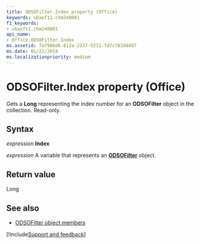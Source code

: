 ```yaml
---
title: ODSOFilter.Index property (Office)
keywords: vbaof11.chm240001
f1_keywords:
- vbaof11.chm240001
api_name:
- Office.ODSOFilter.Index
ms.assetid: 7a7986d6-812a-2237-5211-fd7c782dd497
ms.date: 01/22/2019
ms.localizationpriority: medium
---
```



# ODSOFilter.Index property (Office)

Gets a **Long** representing the index number for an **ODSOFilter** object in the collection. Read-only.


## Syntax

_expression_.**Index**

_expression_ A variable that represents an **[ODSOFilter](Office.ODSOFilter.md)** object.


## Return value

Long


## See also

- [ODSOFilter object members](overview/library-reference/odsofilter-members-office.md)



[!include[Support and feedback](~/includes/feedback-boilerplate.md)]

